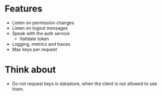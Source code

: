 # Features
* Listen on permission changes
* Listen on logout messages
* Speak with the auth service
    * Validate token
* Logging, metrics and traces
* Max keys per request


# Think about
* Do not request keys in datastore, when the client is not allowed to see them.